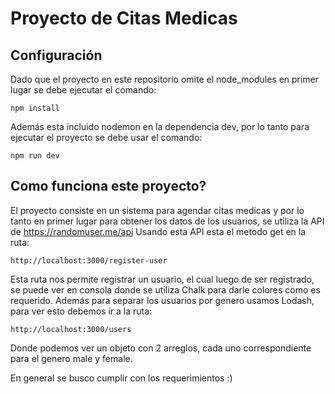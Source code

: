# Proyecto de Citas Medicas

## Configuración

Dado que el proyecto en este repositorio omite el node_modules en primer lugar se debe ejecutar el comando:
```
npm install
```
Además esta incluido nodemon en la dependencia dev, por lo tanto para ejecutar el proyecto se debe usar el comando:
```
npm run dev
```

## Como funciona este proyecto?

El proyecto consiste en un sistema para agendar citas medicas y por lo tanto en primer lugar para obtener los datos de los usuarios, se utiliza la API de https://randomuser.me/api
Usando esta API esta el metodo get en la ruta:
```
http://localhost:3000/register-user
```
Esta ruta nos permite registrar un usuario, el cual luego de ser registrado, se puede ver en consola donde se utiliza Chalk para darle colores como es requerido.
Además para separar los usuarios por genero usamos Lodash, para ver esto debemos ir a la ruta:
```
http://localhost:3000/users
```
Donde podemos ver un objeto con 2 arreglos, cada uno correspondiente para el genero male y female.

En general se busco cumplir con los requerimientos :)

